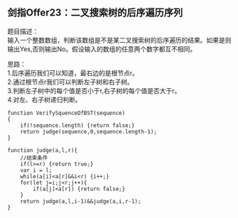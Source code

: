 ## 剑指Offer23：二叉搜索树的后序遍历序列
题目描述：  
输入一个整数数组，判断该数组是不是某二叉搜索树的后序遍历的结果。如果是则输出Yes,否则输出No。假设输入的数组的任意两个数字都互不相同。  
  
思路：  
1.后序遍历我们可以知道，最右边的是根节点r。  
2.通过根节点r我们可以判断左子树和右子树。  
3.判断左子树中的每个值是否小于r,右子树的每个值是否大于r。  
4.对左、右子树递归判断。  
```
function VerifySquenceOfBST(sequence)
{
    if(!sequence.length) {return false;}
    return judge(sequence,0,sequence.length-1);
}

function judge(a,l,r){
    //结束条件
    if(l>=r) {return true;}
    var i = l;
    while(a[i]<a[r]&&i<r) {i++;}
    for(let j=i;j<r;j++){
        if(a[j]<a[r]) {return false;}
    }
    return judge(a,l,i-1)&&judge(a,i,r-1);
}
```